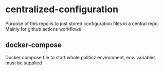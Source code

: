 # centralized-configuration
Purpose of this repo is to just stored configuration files in a central repo. Mainly for github actions workflows
## docker-compose
Docker compose file to start whole politicz environment, env. variables must be supplied
